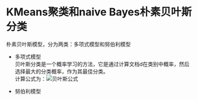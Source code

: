 KMeans聚类和naive Bayes朴素贝叶斯分类<br>
====
朴素贝叶斯模型，分为两类：多项式模型和努伯利模型<br>
* 多项式模型<br>
		贝叶斯分类是一个概率学习的方法，它是通过计算文档d在类别中概率，然后选择最大的分类概率，作为其最佳分类。<br>
计算公式为：![贝叶斯公式](https://nlp.stanford.edu/IR-book/html/htmledition/img865.png)

* 努伯利模型




